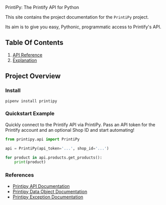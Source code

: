 PrintiPy: The Printify API for Python

This site contains the project documentation for the
`PrintiPy` project.

Its aim is to give you easy, Pythonic, programmatic access to Printify's API.

## Table Of Contents

[//]: # (1. [How-To Guides]&#40;how-to-guides.md&#41;)
1. [API Reference](reference.md)
1. [Explanation](explanation.md)

## Project Overview

### Install

```shell
pipenv install printipy
```

### Quickstart Example

Quickly connect to the Printify API via PrintiPy. Pass an API token for the Printify account and an optional Shop ID and start automating!

```python
from printipy.api import PrintiPy

api = PrintiPy(api_token='...', shop_id='...')

for product in api.products.get_products():
    print(product)
```

### References

- [Printipy API Documentation](./reference.md)
- [Printipy Data Object Documentation](./data-objects.md)
- [Printipy Exception Documentation](./exceptions.md)
